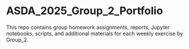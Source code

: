 # ASDA_2025_Group_2_Portfolio
This repo contains group homework assignments, reports, Jupyter notebooks, scripts, and additional materials for each weekly exercise by Group_2.

